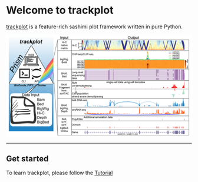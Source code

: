 # Welcome to trackplot

[trackplot](https://github.com/ygidtu/trackplot) is a feature-rich sashimi plot framework written in pure Python.

![](imgs/diagram.png)

---

## Get started

To learn trackplot, please follow the [Tutorial](https://trackplot.readthedocs.io/en/latest/command/)
